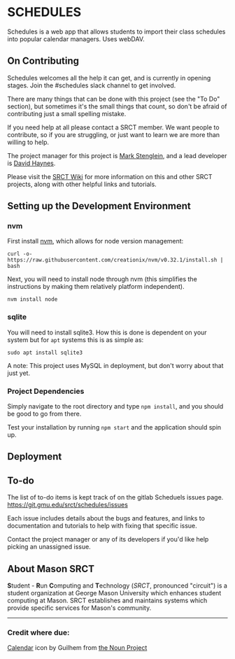 # SCHEDULES

Schedules is a web app that allows students to import their class schedules
into popular calendar managers. Uses webDAV.

## On Contributing

Schedules welcomes all the help it can get, and is currently in opening
stages. Join the #schedules slack channel to get involved.

There are many things that can be done with this project (see the "To Do"
section), but sometimes it's the small things that count, so don't be afraid
of contributing just a small spelling mistake.

If you need help at all please contact a SRCT member. We want people to
contribute, so if you are struggling, or just want to learn we are more than
willing to help.

The project manager for this project is [Mark Stenglein](mstengle@gmu.edu),
and a lead developer is [David Haynes](dhaynes3@gmu.edu).

Please visit the [SRCT Wiki](http://wiki.srct.gmu.edu/) for more information on
this and other SRCT projects, along with other helpful links and tutorials.

## Setting up the Development Environment

### nvm

First install [nvm](https://github.com/creationix/nvm), which allows for node
version management:

`curl -o- https://raw.githubusercontent.com/creationix/nvm/v0.32.1/install.sh | bash`

Next, you will need to install node through nvm (this simplifies the
instructions by making them relatively platform independent).

`nvm install node`

### sqlite

You will need to install sqlite3. How this is done is dependent on your system
but for `apt` systems this is as simple as:

`sudo apt install sqlite3`

A note: This project uses MySQL in deployment, but don't worry about that just
yet.

### Project Dependencies

Simply navigate to the root directory and type `npm install`, and you should
be good to go from there.

Test your installation by running `npm start` and the application should spin
up.

## Deployment


## To-do

The list of to-do items is kept track of on the gitlab Scheduels issues page. https://git.gmu.edu/srct/schedules/issues

Each issue includes details about the bugs and features, and links to documentation and tutorials to help with fixing that specific issue.

Contact the project manager or any of its developers if you'd like help picking an unassigned issue.

## About Mason SRCT

**S**tudent - **R**un **C**omputing and **T**echnology (*SRCT*, pronounced "circuit") is a student organization at George Mason University which enhances student computing at Mason. SRCT establishes and maintains systems which provide specific services for Mason's community.

---

### Credit where due:
[Calendar](https://thenounproject.com/search/?q=calendar&i=431010) icon by Guilhem from [the Noun Project](https://thenounproject.com)
